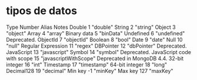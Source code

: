 # tipos de datos

Type
Number
Alias
Notes
Double
1
"double"
String
2
"string"
Object
3
"object"
Array
4
"array"
Binary data
5
"binData"
Undefined
6
"undefined"
Deprecated.
ObjectId
7
"objectId"
Boolean
8
"bool"
Date
9
"date"
Null
10
"null"
Regular Expression
11
"regex"
DBPointer
12
"dbPointer"
Deprecated.
JavaScript
13
"javascript"
Symbol
14
"symbol"
Deprecated.
JavaScript code with scope
15
"javascriptWithScope"
Deprecated in MongoDB 4.4.
32-bit integer
16
"int"
Timestamp
17
"timestamp"
64-bit integer
18
"long"
Decimal128
19
"decimal"
Min key
-1
"minKey"
Max key
127
"maxKey"